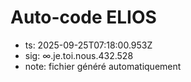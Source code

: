 # Auto-code ELIOS
- ts: 2025-09-25T07:18:00.953Z
- sig: ∞.je.toi.nous.432.528
- note: fichier généré automatiquement